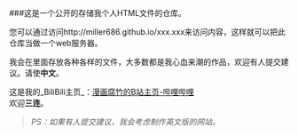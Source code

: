 ###这是一个公开的存储我个人HTML文件的仓库。

您可以通过访问http://miller686.github.io/xxx.xxx来访问内容，这样就可以把此仓库当做一个web服务器。

我会在里面存放各种各样的文件，大多数都是我心血来潮的作品，欢迎有人提交建议。请使**中文**。

这是我的_BiliBili主页_：[漫画腐竹的B站主页-哔哩哔哩](https://space.bilibili.com/2140771582?spm_id_from=333.1007.0.0)<br/>欢迎**三连**。

>_PS：如果有人提交建议，我会考虑制作英文版的网站。_